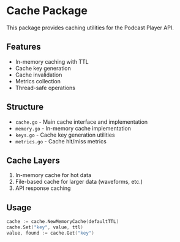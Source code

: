 # Cache Package

This package provides caching utilities for the Podcast Player API.

## Features
- In-memory caching with TTL
- Cache key generation
- Cache invalidation
- Metrics collection
- Thread-safe operations

## Structure
- `cache.go` - Main cache interface and implementation
- `memory.go` - In-memory cache implementation
- `keys.go` - Cache key generation utilities
- `metrics.go` - Cache hit/miss metrics

## Cache Layers
1. In-memory cache for hot data
2. File-based cache for larger data (waveforms, etc.)
3. API response caching

## Usage
```go
cache := cache.NewMemoryCache(defaultTTL)
cache.Set("key", value, ttl)
value, found := cache.Get("key")
```